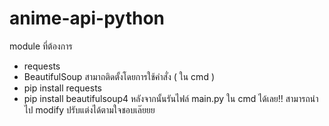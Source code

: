 # anime-api-python
module ที่ต้องการ
- requests
- BeautifulSoup
สามาถติดตั้งโดยการใช้คำสั่ง ( ใน cmd )
- pip install requests
- pip install beautifulsoup4
หลังจากนั้นรันไฟล์ main.py ใน cmd ได้เลย!!
สามารถนำไป modify ปรับแต่งได้ตามใจชอบเล๊ยยย
